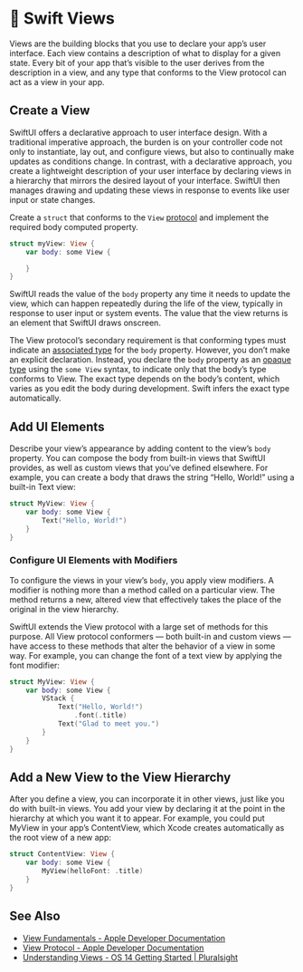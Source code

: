 # 🧠 Swift Views

Views are the building blocks that you use to declare your app’s user interface. Each view contains a description of what to display for a given state. Every bit of your app that’s visible to the user derives from the description in a view, and any type that conforms to the View protocol can act as a view in your app.

## Create a View

SwiftUI offers a declarative approach to user interface design. With a traditional imperative approach, the burden is on your controller code not only to instantiate, lay out, and configure views, but also to continually make updates as conditions change. In contrast, with a declarative approach, you create a lightweight description of your user interface by declaring views in a hierarchy that mirrors the desired layout of your interface. SwiftUI then manages drawing and updating these views in response to events like user input or state changes.

Create a `struct` that conforms to the `View` [protocol](https://developer.apple.com/documentation/swiftui/view) and implement the required body computed property.

```swift
struct myView: View {
    var body: some View {

    }
}
```

SwiftUI reads the value of the `body` property any time it needs to update the view, which can happen repeatedly during the life of the view, typically in response to user input or system events. The value that the view returns is an element that SwiftUI draws onscreen.

The View protocol’s secondary requirement is that conforming types must indicate an [associated type](https://docs.swift.org/swift-book/LanguageGuide/Generics.html#ID189) for the `body` property. However, you don’t make an explicit declaration. Instead, you declare the `body` property as an [opaque type](https://docs.swift.org/swift-book/LanguageGuide/OpaqueTypes.html) using the `some View` syntax, to indicate only that the body’s type conforms to View. The exact type depends on the body’s content, which varies as you edit the body during development. Swift infers the exact type automatically.

## Add UI Elements

Describe your view’s appearance by adding content to the view’s `body` property. You can compose the body from built-in views that SwiftUI provides, as well as custom views that you’ve defined elsewhere. For example, you can create a body that draws the string “Hello, World!” using a built-in Text view:

```swift
struct MyView: View {
    var body: some View {
        Text("Hello, World!")
    }
}
```

### Configure UI Elements with Modifiers

To configure the views in your view’s `body`, you apply view modifiers. A modifier is nothing more than a method called on a particular view. The method returns a new, altered view that effectively takes the place of the original in the view hierarchy.

SwiftUI extends the View protocol with a large set of methods for this purpose. All View protocol conformers — both built-in and custom views — have access to these methods that alter the behavior of a view in some way. For example, you can change the font of a text view by applying the font modifier:

```swift
struct MyView: View {
    var body: some View {
        VStack {
            Text("Hello, World!")
                .font(.title)
            Text("Glad to meet you.")
        }
    }
}
```

## Add a New View to the View Hierarchy

After you define a view, you can incorporate it in other views, just like you do with built-in views. You add your view by declaring it at the point in the hierarchy at which you want it to appear. For example, you could put MyView in your app’s ContentView, which Xcode creates automatically as the root view of a new app:

```swift
struct ContentView: View {
    var body: some View {
        MyView(helloFont: .title)
    }
}
```

## See Also

- [View Fundamentals - Apple Developer Documentation](https://developer.apple.com/documentation/swiftui/declaring-a-custom-view)
- [View Protocol - Apple Developer Documentation](https://developer.apple.com/documentation/swiftui/view)
- [Understanding Views - OS 14 Getting Started | Pluralsight](https://app.pluralsight.com/course-player?clipId=b548ca85-bcb1-45cd-a401-ef6f4eab45d6)